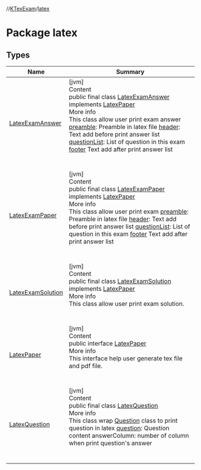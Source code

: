 //[KTexExam](../../index.md)/[latex](index.md)



# Package latex  


## Types  
  
|  Name |  Summary | 
|---|---|
| <a name="latex/LatexExamAnswer///PointingToDeclaration/"></a>[LatexExamAnswer](-latex-exam-answer/index.md)| <a name="latex/LatexExamAnswer///PointingToDeclaration/"></a>[jvm]  <br>Content  <br>public final class [LatexExamAnswer](-latex-exam-answer/index.md) implements [LatexPaper](-latex-paper/index.md)  <br>More info  <br>This class allow user print exam answer [preamble](-latex-exam-answer/index.md#1161558228%2FProperties%2F-1216412040): Preamble in latex file [header](-latex-exam-answer/index.md#115584787%2FProperties%2F-1216412040): Text add before print answer list [questionList](-latex-exam-answer/index.md#1833643420%2FProperties%2F-1216412040): List of question in this exam [footer](-latex-exam-answer/index.md#859817925%2FProperties%2F-1216412040) Text add after print answer list  <br><br><br>|
| <a name="latex/LatexExamPaper///PointingToDeclaration/"></a>[LatexExamPaper](-latex-exam-paper/index.md)| <a name="latex/LatexExamPaper///PointingToDeclaration/"></a>[jvm]  <br>Content  <br>public final class [LatexExamPaper](-latex-exam-paper/index.md) implements [LatexPaper](-latex-paper/index.md)  <br>More info  <br>This class allow user print exam [preamble](-latex-exam-paper/index.md#1347295098%2FProperties%2F-1216412040): Preamble in latex file [header](-latex-exam-paper/index.md#-921092295%2FProperties%2F-1216412040): Text add before print answer list [questionList](-latex-exam-paper/index.md#1329695042%2FProperties%2F-1216412040): List of question in this exam [footer](-latex-exam-paper/index.md#-176859157%2FProperties%2F-1216412040) Text add after print answer list  <br><br><br>|
| <a name="latex/LatexExamSolution///PointingToDeclaration/"></a>[LatexExamSolution](-latex-exam-solution/index.md)| <a name="latex/LatexExamSolution///PointingToDeclaration/"></a>[jvm]  <br>Content  <br>public final class [LatexExamSolution](-latex-exam-solution/index.md) implements [LatexPaper](-latex-paper/index.md)  <br>More info  <br>This class allow user print exam solution.  <br><br><br>|
| <a name="latex/LatexPaper///PointingToDeclaration/"></a>[LatexPaper](-latex-paper/index.md)| <a name="latex/LatexPaper///PointingToDeclaration/"></a>[jvm]  <br>Content  <br>public interface [LatexPaper](-latex-paper/index.md)  <br>More info  <br>This interface help user generate tex file and pdf file.  <br><br><br>|
| <a name="latex/LatexQuestion///PointingToDeclaration/"></a>[LatexQuestion](-latex-question/index.md)| <a name="latex/LatexQuestion///PointingToDeclaration/"></a>[jvm]  <br>Content  <br>public final class [LatexQuestion](-latex-question/index.md)  <br>More info  <br>This class wrap [Question](../core/-question/index.md) class to print question in latex [question](-latex-question/index.md#-17331901%2FProperties%2F-1216412040): Question content answerColumn: number of column when print question's answer  <br><br><br>|

